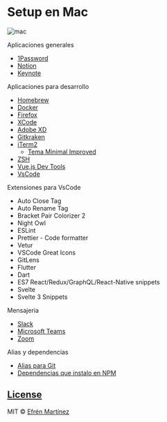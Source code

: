 # Setup en Mac

![mac](https://media.giphy.com/media/bfrlODgSLqXxS/source.gif)

Aplicaciones generales

- [1Password](https://1password.com/es/)
- [Notion](https://www.adobe.com/mx/products/xd.html)
- [Keynote](https://www.apple.com/mx/keynote/)

Aplicaciones para desarrollo

- [Homebrew](https://brew.sh/)
- [Docker](https://hub.docker.com/)
- [Firefox](https://www.mozilla.org/es-MX/firefox/new/)
- [XCode](https://developer.apple.com/xcode/)
- [Adobe XD](https://www.adobe.com/mx/products/xd.html)
- [Gitkraken](https://www.gitkraken.com/)
- [iTerm2](https://www.iterm2.com/)
  - [Tema Minimal Improved](https://github.com/gdsrosa/minimal_improved)
- [ZSH](https://ohmyz.sh/)
- [Vue.js Dev Tools](https://addons.mozilla.org/es/firefox/addon/vue-js-devtools/)
- [VsCode](https://code.visualstudio.com/)

Extensiones para VsCode

- Auto Close Tag
- Auto Rename Tag
- Bracket Pair Colorizer 2
- Night Owl
- ESLint
- Prettier - Code formatter
- Vetur
- VSCode Great Icons
- GitLens
- Flutter
- Dart
- ES7 React/Redux/GraphQL/React-Native snippets
- Svelte
- Svelte 3 Snippets

Mensajeria

- [Slack](https://slack.com/intl/es-mx/)
- [Microsoft Teams](https://products.office.com/es-mx/microsoft-teams/group-chat-software)
- [Zoom](https://zoom.us/)

Alias y dependencias

- [Alias para Git](https://gist.github.com/efrenmartinez/fbb356eb168205b8d7090e26aae586f5)
- [Dependencias que instalo en NPM](packages-install.md)

## [License](https://choosealicense.com/licenses/mit/)

MIT © [Efrén Martínez](https://github.com/efrenmartinez)
